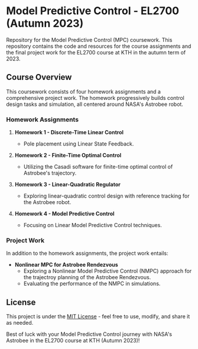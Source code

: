 # Model Predictive Control - EL2700 (Autumn 2023)

Repository for the Model Predictive Control (MPC) coursework. This repository contains the code and resources for the course assignments and the final project work for the EL2700 course at KTH in the autumn term of 2023.

## Course Overview

This coursework consists of four homework assignments and a comprehensive project work. The homework progressively builds control design tasks and simulation, all centered around NASA's Astrobee robot.

### Homework Assignments

1. **Homework 1 - Discrete-Time Linear Control**
   - Pole placement using Linear State Feedback.

2. **Homework 2 - Finite-Time Optimal Control**
   - Utilizing the Casadi software for finite-time optimal control of Astrobee's trajectory.
     
3. **Homework 3 - Linear-Quadratic Regulator**
   - Exploring linear-quadratic control design with reference tracking for the Astrobee robot.

4. **Homework 4 - Model Predictive Control**
   - Focusing on Linear Model Predictive Control techniques.

### Project Work

In addition to the homework assignments, the project work entails:

- **Nonlinear MPC for Astrobee Rendezvous**
  - Exploring a Nonlinear Model Predictive Control (NMPC) approach for the trajectroy planning of the Astrobee Rendezvous.
  - Evaluating the performance of the NMPC in simulations.

## License

This project is under the [MIT License](LICENSE) - feel free to use, modify, and share it as needed.

Best of luck with your Model Predictive Control journey with NASA's Astrobee in the EL2700 course at KTH (Autumn 2023)!
